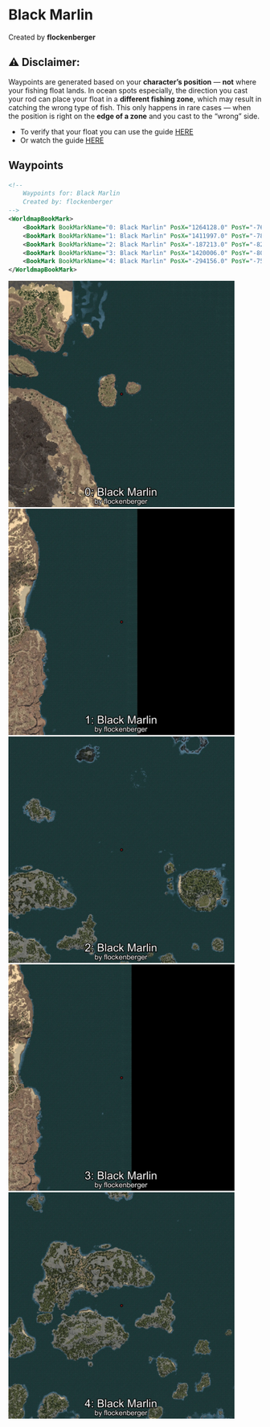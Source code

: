 # Black Marlin
Created by **flockenberger**

## ⚠️ Disclaimer:
Waypoints are generated based on your __**character’s position**__ — __not__ where your fishing float lands.
In ocean spots especially, the direction you cast your rod can place your float in a **different fishing zone**, which may result in catching the wrong type of fish.
This only happens in rare cases — when the position is right on the **edge of a zone** and you cast to the “wrong” side.

- To verify that your float you can use the guide [HERE](https://flockenberger.github.io/bdo-fish-position/)
- Or watch the guide [HERE](https://youtu.be/t-VXcRoNojk)

## Waypoints
```xml
<!--
    Waypoints for: Black Marlin
    Created by: flockenberger
-->
<WorldmapBookMark>
    <BookMark BookMarkName="0: Black Marlin" PosX="1264128.0" PosY="-7620.0" PosZ="544037.0" />
    <BookMark BookMarkName="1: Black Marlin" PosX="1411997.0" PosY="-7898.0" PosZ="180405.0" />
    <BookMark BookMarkName="2: Black Marlin" PosX="-187213.0" PosY="-8219.0" PosZ="457927.0" />
    <BookMark BookMarkName="3: Black Marlin" PosX="1420006.0" PosY="-8044.0" PosZ="183159.0" />
    <BookMark BookMarkName="4: Black Marlin" PosX="-294156.0" PosY="-7579.0" PosZ="352487.0" />
</WorldmapBookMark>
```

<img src="./Black Marlin_0_Preview.webp" width="450"/> <img src="./Black Marlin_1_Preview.webp" width="450"/> <img src="./Black Marlin_2_Preview.webp" width="450"/> <img src="./Black Marlin_3_Preview.webp" width="450"/> <img src="./Black Marlin_4_Preview.webp" width="450"/> 